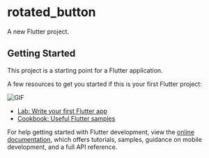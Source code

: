 # rotated_button

A new Flutter project.

## Getting Started

This project is a starting point for a Flutter application.

A few resources to get you started if this is your first Flutter project:

![GIF](https://media4.giphy.com/media/v1.Y2lkPTc5MGI3NjExZHoxZTBmMzgzaHo5a2dxOHh3cjd6a2drczhldjNkeGc1eXR2OGY4bCZlcD12MV9pbnRlcm5hbF9naWZfYnlfaWQmY3Q9Zw/AOBaNRmnQbdscujEby/giphy.gif)


- [Lab: Write your first Flutter app](https://docs.flutter.dev/get-started/codelab)
- [Cookbook: Useful Flutter samples](https://docs.flutter.dev/cookbook)

For help getting started with Flutter development, view the
[online documentation](https://docs.flutter.dev/), which offers tutorials,
samples, guidance on mobile development, and a full API reference.
